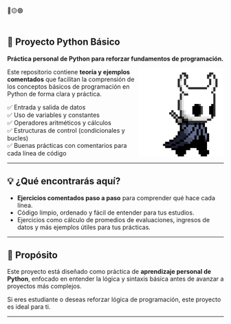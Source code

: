 <div align="left">🔴🟡🟢</div>

<br>

## 🐍 Proyecto Python Básico

**Práctica personal de Python para reforzar fundamentos de programación.**

<picture>
  <img align="right" src="https://raw.githubusercontent.com/TanZng/TanZng/master/assets/hollor_knight3.gif?raw=true" width="200"/>
</picture>

Este repositorio contiene **teoría y ejemplos comentados** que facilitan la comprensión de los conceptos básicos de programación en Python de forma clara y práctica.

✅ Entrada y salida de datos  
✅ Uso de variables y constantes  
✅ Operadores aritméticos y cálculos  
✅ Estructuras de control (condicionales y bucles)  
✅ Buenas prácticas con comentarios para cada línea de código

---

## 💡 ¿Qué encontrarás aquí?

- **Ejercicios comentados paso a paso** para comprender qué hace cada línea.
- Código limpio, ordenado y fácil de entender para tus estudios.
- Ejercicios como cálculo de promedios de evaluaciones, ingresos de datos y más ejemplos útiles para tus prácticas.

---

## 🎯 Propósito

Este proyecto está diseñado como práctica de **aprendizaje personal de Python**, enfocado en entender la lógica y sintaxis básica antes de avanzar a proyectos más complejos.

Si eres estudiante o deseas reforzar lógica de programación, este proyecto es ideal para ti.

---
